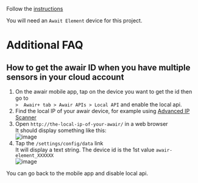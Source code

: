 Follow the [instructions](https://elementdata.xyz/configuration)

You will need an `Await Element` device for this project.

# Additional FAQ

## How to get the awair ID when you have multiple sensors in your cloud account

1) On the awair mobile app, tap on the device you want to get the id then go to  
   `>  Awair+ tab > Awair APIs > Local API` and enable the local api.
2) Find the local IP of your awair device, for example using [Advanced IP Scanner](https://www.advanced-ip-scanner.com/)
3) Open `http://the-local-ip-of-your-awair/` in a web browser  
   It should display something like this:  
   ![image](https://github.com/softlion/depin/assets/190756/57ce97eb-bbf1-4eb3-bc44-560dae10053b)
4) Tap the `/settings/config/data` link  
   It will display a text string. The device id is the 1st value `awair-element_XXXXXX`  
   ![image](https://github.com/softlion/depin/assets/190756/9afb0e05-ec0b-47ab-a5a3-b607959b8093)

You can go back to the mobile app and disable local api.
